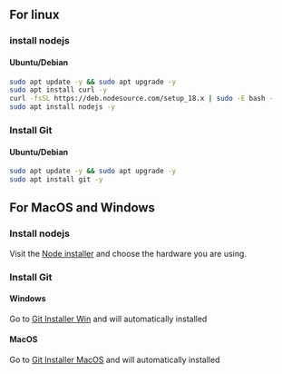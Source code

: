 ## For linux

### install nodejs
#### Ubuntu/Debian
```bash
sudo apt update -y && sudo apt upgrade -y
sudo apt install curl -y
curl -fsSL https://deb.nodesource.com/setup_18.x | sudo -E bash -
sudo apt install nodejs -y
```

### Install Git
#### Ubuntu/Debian
``` bash
sudo apt update -y && sudo apt upgrade -y
sudo apt install git -y
```

## For MacOS and Windows

### Install nodejs
Visit the [Node installer](https://nodejs.org/en/download) and choose the hardware you are using.

### Install Git

#### Windows
Go to [Git Installer Win](https://git-scm.com/download/win) and will automatically installed

#### MacOS
Go to [Git Installer MacOS](https://git-scm.com/download/mac) and will automatically installed